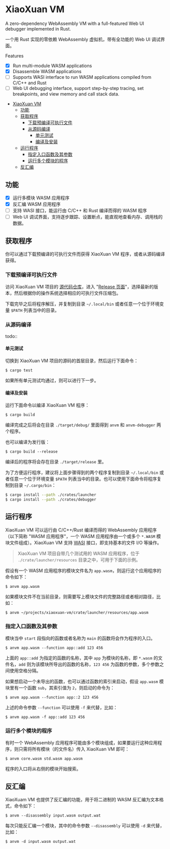 # XiaoXuan VM

A zero-dependency WebAssembly VM with a full-featured Web UI debugger implemented in Rust.

一个用 Rust 实现的零依赖 WebAssembly 虚拟机，带有全功能的 Web UI 调试界面。

Features

- [x] Run multi-module WASM applications
- [x] Disassemble WASM applications
- [ ] Supports WASI interface to run WASM applications compiled from C/C++ and Rust
- [ ] Web UI debugging interface, support step-by-step tracing, set breakpoints, and view memory and call stack data.

<!-- @import "[TOC]" {cmd="toc" depthFrom=1 depthTo=6 orderedList=false} -->

<!-- code_chunk_output -->

- [XiaoXuan VM](#xiaoxuan-vm)
  - [功能](#功能)
  - [获取程序](#获取程序)
    - [下载预编译可执行文件](#下载预编译可执行文件)
    - [从源码编译](#从源码编译)
      - [单元测试](#单元测试)
      - [编译及安装](#编译及安装)
  - [运行程序](#运行程序)
    - [指定入口函数及其参数](#指定入口函数及其参数)
    - [运行多个模块的程序](#运行多个模块的程序)
  - [反汇编](#反汇编)

<!-- /code_chunk_output -->

## 功能

- [x] 运行多模块 WASM 应用程序
- [x] 反汇编 WASM 应用程序
- [ ] 支持 WASI 接口，能运行由 C/C++ 和 Rust 编译而得的 WASM 程序
- [ ] Web UI 调试界面，支持逐步跟踪、设置断点，能直观地查看内存、调用栈的数据。

## 获取程序

你可以通过下载预编译的可执行文件而获得 XiaoXuan VM 程序，或者从源码编译获得。

### 下载预编译可执行文件

访问 XiaoXuan VM 项目的 [源代码仓库](https://github.com/hemashushu/xiaoxuan-vm)，进入 "[Release 页面](https://github.com/hemashushu/xiaoxuan-vm/releases)"，选择最新的版本，然后根据你的操作系统选择相应的可执行文件压缩包。

下载完毕之后将程序解压，并复制到目录 `~/.local/bin` 或者任意一个位于环境变量 `$PATH` 列表当中的目录。

### 从源码编译

todo::

#### 单元测试

切换到 XiaoXuan VM 项目的源码的首层目录，然后运行下面命令：

`$ cargo test`

如果所有单元测试均通过，则可以进行下一步。

#### 编译及安装

运行下面命令以编译 XiaoXuan VM 程序：

`$ cargo build`

编译完成之后将会在目录 `./target/debug/` 里面得到 `anvm` 和 `anvm-debugger` 两个程序。

也可以编译为发行版：

`$ cargo build --release`

编译后的程序将会存在目录 `./target/release` 里。

为了方便运行程序，建议将上面步骤得到的两个程序复制到目录 `~/.local/bin` 或者任意一个位于环境变量 `$PATH` 列表当中的目录。也可以使用下面命令将程序复制到目录 `~/.cargo/bin`：

```bash
$ cargo install --path ./crates/launcher
$ cargo install --path ./crates/debugger
```

## 运行程序

XiaoXuan VM 可以运行由 C/C++/Rust 编译而得的 WebAssembly 应用程序（以下简称 "WASM 应用程序"，一个 WASM 应用程序由一个或多个 `*.WASM` 模块文件组成）。XiaoXuan VM 支持 [WASI](https://github.com/WebAssembly/WASI) 接口，即支持基本的文件 I/O 等操作。

> XiaoXuan VM 项目自带几个测试用的 WASM 应用程序，位于 `./crate/launcher/resources` 目录之中，可用于下面的示例。

假设有一个 WASM 应用程序的模块文件名为 `app.wasm`，则运行这个应用程序的命令如下：

`$ anvm app.wasm`

如果模块文件不在当前目录，则需要写上模块文件的完整路径或者相对路径，比如：

`$ anvm ~/projects/xiaoxuan-vm/crate/launcher/resources/app.wasm`

### 指定入口函数及其参数

模块当中 `start` 段指向的函数或者名称为 `main` 的函数将会作为程序的入口。

`$ anvm app.wasm --function app::add 123 456`

上面的 `app::add` 为指定的函数的名称，其中 `app` 为模块的名称，即 `*.wasm` 的文件名，`add` 则为该模块所导出的函数的名称，`123 456` 为函数的参数，多个参数之间使用空格分隔。

如果想启动一个未导出的函数，也可以通过函数的索引来启动，假设 `app.wasm` 模块里有一个函数 `sub`，其索引值为 `2`，则启动的命令为：

`$ anvm app.wasm --function app::2 123 456`

上述的命令参数 `--function` 可以使用 `-f` 来代替，比如：

`$ anvm app.wasm -f app::add 123 456`

### 运行多个模块的程序

有时一个 WebAssembly 应用程序可能由多个模块组成，如果要运行这种应用程序，则只需将所有模块（的文件名）传入 XiaoXuan VM 即可：

`$ anvm core.wasm std.wasm app.wasm`

程序的入口将从右侧的模块开始搜索。

## 反汇编

XiaoXuam VM 也提供了反汇编的功能，用于将二进制的 WASM 反汇编为文本格式，命令如下：

`$ anvm --disassembly input.wasm output.wat`

每次只能反汇编一个模块，其中的命令参数 `--disassembly` 可以使用 `-d` 来代替，比如：

`$ anvm -d input.wasm output.wat`
